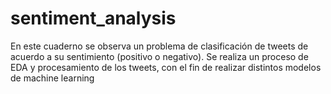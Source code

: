 # sentiment_analysis
En este cuaderno se observa un problema de clasificación de tweets de acuerdo a su sentimiento (positivo o negativo). Se realiza un proceso de EDA y procesamiento de los tweets, con el fin de realizar distintos modelos de machine learning
